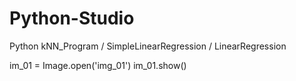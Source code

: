 # Python-Studio
Python kNN_Program / SimpleLinearRegression / LinearRegression

im_01 = Image.open('img_01')
im_01.show()

